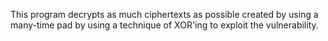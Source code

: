 This program decrypts as much ciphertexts as possible created by using a many-time pad by using a technique of XOR'ing to exploit the vulnerability.
